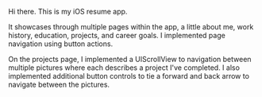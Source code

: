 Hi there. This is my iOS resume app.

It showcases through multiple pages within the app, a little about me, work history, education, projects, and career goals.
I implemented page navigation using button actions.

On the projects page, I implemented a UIScrollView to navigation between multiple pictures where each describes a project I've completed. I also implemented additional button controls to tie a forward and back arrow to navigate between the pictures.
